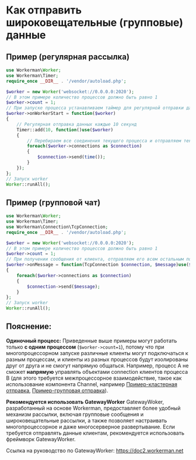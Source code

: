 # Как отправить широковещательные (групповые) данные

## Пример (регулярная рассылка)

```php
use Workerman\Worker;
use Workerman\Timer;
require_once __DIR__ . '/vendor/autoload.php';

$worker = new Worker('websocket://0.0.0.0:2020');
// В этом примере количество процессов должно быть равно 1
$worker->count = 1;
// При запуске процесса устанавливаем таймер для регулярной отправки данных всем клиентам
$worker->onWorkerStart = function($worker)
{
    // Регулярная отправка данных каждые 10 секунд
    Timer::add(10, function()use($worker)
    {
        // Перебираем все соединения текущего процесса и отправляем текущее время сервера
        foreach($worker->connections as $connection)
        {
            $connection->send(time());
        }
    });
};
// Запуск worker
Worker::runAll();
```

## Пример (групповой чат)

```php
use Workerman\Worker;
use Workerman\Timer;
use Workerman\Connection\TcpConnection;
require_once __DIR__ . '/vendor/autoload.php';

$worker = new Worker('websocket://0.0.0.0:2020');
// В этом примере количество процессов должно быть равно 1
$worker->count = 1;
// При получении сообщения от клиента, отправляем его всем остальным пользователям
$worker->onMessage = function(TcpConnection $connection, $message)use($worker)
{
    foreach($worker->connections as $connection)
    {
        $connection->send($message);
    }
};
// Запуск worker
Worker::runAll();
```

## Пояснение:
**Одиночный процесс:**
Приведенные выше примеры могут работать только **с одним процессом** (```$worker->count=1```), потому что при многопроцессорном запуске различные клиенты могут подключаться к разным процессам, и клиенты из разных процессов будут изолированы друг от друга и не смогут напрямую общаться. Например, процесс A не сможет **напрямую** управлять объектами connection клиентов процесса B (для этого требуется межпроцессорное взаимодействие, такое как использование компонента Channel, например [Пример-кластерная отправка](../components/channel-examples.md), [Пример-групповая отправка](../components/channel-examples2.md)).

**Рекомендуется использовать GatewayWorker**
GatewayWoker, разработанный на основе Workerman, предоставляет более удобный механизм рассылки, включая групповые сообщения и широковещательные рассылки, а также позволяет настраивать многопроцессорное и даже многосерверное развертывание. Если требуется отправлять данные клиентам, рекомендуется использовать фреймворк GatewayWorker.

Ссылка на руководство по GatewayWorker: https://doc2.workerman.net
